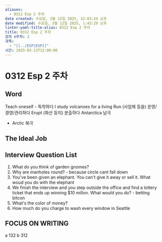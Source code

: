 ```yaml
---
aliases:
  - 0312 Esp 2 주차
date created: 수요일, 3월 12일 2025, 12:03:24 오후
date modified: 수요일, 3월 12일 2025, 1:43:29 오후
linter-yaml-title-alias: 0312 Esp 2 주차
title: 0312 Esp 2 주차
강의 n주차: 2
과목:
  - "[[../ESP|ESP]]"
시간: 2025-03-12T12:00:00
---
```


# 0312 Esp 2 주차

## Word

Teach oneself - 독학하다
I study volcanoes for a living
Run (사업체 등을) 운영/경영/관리하다
Erupt (화산 등이) 분출하다
Antarctica 남극
- Arctic 북극

## The Ideal Job

## Interview Question List

1. What do you think of garden gnomes?
2. Why are manholes round? - because circle cant fall down
3. You've been given an elephant. You can't give it away or sell it. What woud you do with the elephant
4. We finish the interview and you step outside the office and find a lottery ticket that ends up winning $10 millon. What would you do? - betting bitcon 
5. What's the color of money?
6. How much do you charge to wash every window in Seattle
## FOCUS ON WRITING

a 132
b 312